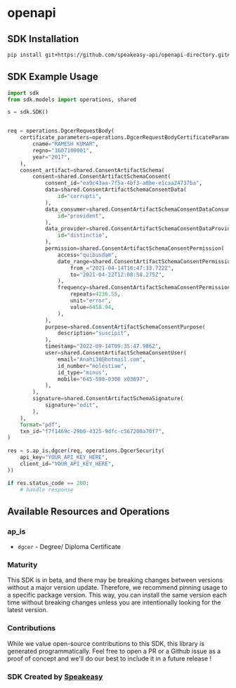 # openapi

<!-- Start SDK Installation -->
## SDK Installation

```bash
pip install git+https://github.com/speakeasy-api/openapi-directory.git#subdirectory=SDKs/apisetu.gov.in/bput/3.0.0/python
```
<!-- End SDK Installation -->

## SDK Example Usage
<!-- Start SDK Example Usage -->
```python
import sdk
from sdk.models import operations, shared

s = sdk.SDK()


req = operations.DgcerRequestBody(
    certificate_parameters=operations.DgcerRequestBodyCertificateParameters(
        cname="RAMESH KUMAR",
        regno="1607100001",
        year="2017",
    ),
    consent_artifact=shared.ConsentArtifactSchema(
        consent=shared.ConsentArtifactSchemaConsent(
            consent_id="ea9c43aa-7f5a-4bf3-a0be-e1caa24737ba",
            data=shared.ConsentArtifactSchemaConsentData(
                id="corrupti",
            ),
            data_consumer=shared.ConsentArtifactSchemaConsentDataConsumer(
                id="provident",
            ),
            data_provider=shared.ConsentArtifactSchemaConsentDataProvider(
                id="distinctio",
            ),
            permission=shared.ConsentArtifactSchemaConsentPermission(
                access="quibusdam",
                date_range=shared.ConsentArtifactSchemaConsentPermissionDateRange(
                    from_="2021-04-14T16:47:33.722Z",
                    to="2021-04-22T12:08:58.275Z",
                ),
                frequency=shared.ConsentArtifactSchemaConsentPermissionFrequency(
                    repeats=4236.55,
                    unit="error",
                    value=6458.94,
                ),
            ),
            purpose=shared.ConsentArtifactSchemaConsentPurpose(
                description="suscipit",
            ),
            timestamp="2022-09-14T09:35:47.986Z",
            user=shared.ConsentArtifactSchemaConsentUser(
                email="Anahi38@hotmail.com",
                id_number="molestiae",
                id_type="minus",
                mobile="645-598-0306 x03897",
            ),
        ),
        signature=shared.ConsentArtifactSchemaSignature(
            signature="odit",
        ),
    ),
    format="pdf",
    txn_id="f7f1469c-29b0-4325-9dfc-c567200a70f7",
)
    
res = s.ap_is.dgcer(req, operations.DgcerSecurity(
    api_key="YOUR_API_KEY_HERE",
    client_id="YOUR_API_KEY_HERE",
))

if res.status_code == 200:
    # handle response
```
<!-- End SDK Example Usage -->

<!-- Start SDK Available Operations -->
## Available Resources and Operations


### ap_is

* `dgcer` - Degree/ Diploma Certificate
<!-- End SDK Available Operations -->

### Maturity

This SDK is in beta, and there may be breaking changes between versions without a major version update. Therefore, we recommend pinning usage
to a specific package version. This way, you can install the same version each time without breaking changes unless you are intentionally
looking for the latest version.

### Contributions

While we value open-source contributions to this SDK, this library is generated programmatically.
Feel free to open a PR or a Github issue as a proof of concept and we'll do our best to include it in a future release !

### SDK Created by [Speakeasy](https://docs.speakeasyapi.dev/docs/using-speakeasy/client-sdks)
